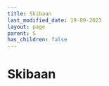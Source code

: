 ```yaml
---
title: Skibaan
last_modified_date: 19-09-2023
layout: page
parent: S
has_children: false
---
```


Skibaan
=======

